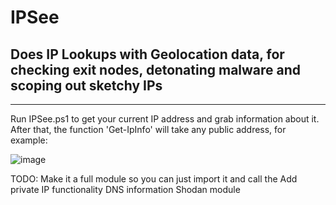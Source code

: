 # IPSee

## Does IP Lookups with Geolocation data, for checking exit nodes, detonating malware and scoping out sketchy IPs
---
Run IPSee.ps1 to get your current IP address and grab information about it. After that, the function 'Get-IpInfo' will take any public address, for example:

![image](https://user-images.githubusercontent.com/65114647/172463512-9fdf3dec-b26e-42f3-a02b-d10f9a767dcd.png)

TODO: Make it a full module so you can just import it and call the 
      Add private IP functionality
      DNS information
      Shodan module
